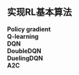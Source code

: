 ## 实现RL基本算法

**Policy gradient**<br>
**Q-learning**<br>
**DQN**<br>
**DoubleDQN**<br>
**DuelingDQN**<br>
**A2C**<br>
